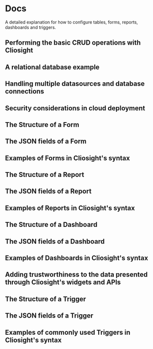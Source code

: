 # Docs
A detailed explanation for how to configure tables, forms, reports, dashboards and triggers. 

## Performing the basic CRUD operations with Cliosight ##
   
   
  
## A relational database example ##


## Handling multiple datasources and database connections ##


## Security considerations in cloud deployment ##

     
     

## The Structure of a Form ##

## The JSON fields of a Form ##

## Examples of Forms in Cliosight's syntax ##
   
   
  
## The Structure of a Report ##

## The JSON fields of a Report ##

## Examples of Reports in Cliosight's syntax ##


## The Structure of a Dashboard ##

## The JSON fields of a Dashboard ##

## Examples of Dashboards in Cliosight's syntax ##
  
## Adding trustworthiness to the data presented through Cliosight's widgets and APIs

## The Structure of a Trigger ##

## The JSON fields of a Trigger ##

## Examples of commonly used Triggers in Cliosight's syntax ##





